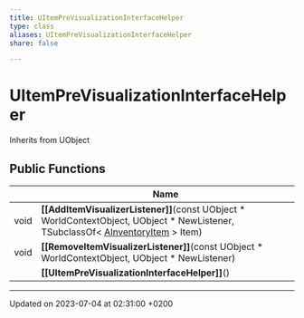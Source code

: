 ```yaml
---
title: UItemPreVisualizationInterfaceHelper
type: class
aliases: UItemPreVisualizationInterfaceHelper
share: false

---
```


# UItemPreVisualizationInterfaceHelper





Inherits from UObject

## Public Functions

|                | Name           |
| -------------- | -------------- |
| void | **[[AddItemVisualizerListener]]**(const UObject * WorldContextObject, UObject * NewListener, TSubclassOf< [AInventoryItem](/docs/SDK/Source/Classes/classAInventoryItem.md) > Item) |
| void | **[[RemoveItemVisualizerListener]]**(const UObject * WorldContextObject, UObject * NewListener) |
| | **[[UItemPreVisualizationInterfaceHelper]]**() |

-------------------------------

Updated on 2023-07-04 at 02:31:00 +0200